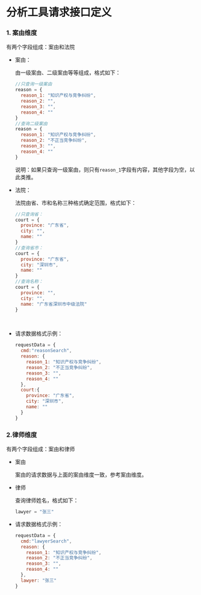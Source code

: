 # 分析工具请求接口定义

### 1. 案由维度

有两个字段组成：案由和法院

* 案由：

  由一级案由、二级案由等等组成，格式如下：

  ```javascript
  //只查询一级案由
  reason = {
    reason_1: "知识产权与竞争纠纷",
    reason_2: "",
    reason_3: "",
    reason_4: ""
  }
  //查询二级案由
  reason = {
    reason_1: "知识产权与竞争纠纷",
    reason_2: "不正当竞争纠纷",
    reason_3: "",
    reason_4: ""
  }
  ```

  说明：如果只查询一级案由，则只有`reason_1`字段有内容，其他字段为空，以此类推。


- 法院：

  法院由省、市和名称三种格式确定范围，格式如下：

  ```javascript
  //只查询省：
  court = {
    province: "广东省",
    city: "",
    name: ""
  }
  //查询省市：
  court = {
    province: "广东省",
    city: "深圳市",
    name: ""
  }
  //查询名称：
  court = {
    province: "",
    city: "",
    name: "广东省深圳市中级法院"
  }
  ```

  ​


- 请求数据格式示例：

  ```javascript
  requestData = {
    cmd:"reasonSearch",
    reason: {
      reason_1: "知识产权与竞争纠纷",
      reason_2: "不正当竞争纠纷",
      reason_3: "",
      reason_4: ""
    },
    court:{
      province: "广东省",
      city: "深圳市",
      name: ""
    }
  }
  ```

### 2.律师维度

有两个字段组成：案由和律师

- 案由

  案由的请求数据与上面的案由维度一致，参考案由维度。

- 律师

  查询律师姓名，格式如下：

  ```javascript
  lawyer = "张三"
  ```


- 请求数据格式示例：

  ```javascript
  requestData = {
    cmd:"lawyerSearch",
    reason: {
      reason_1: "知识产权与竞争纠纷",
      reason_2: "不正当竞争纠纷",
      reason_3: "",
      reason_4: ""
    },
    lawyer: "张三"
  }
  ```

  ​